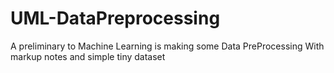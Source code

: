 # UML-DataPreprocessing
A preliminary to Machine Learning is making some Data PreProcessing
With markup notes and simple tiny dataset
